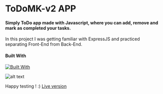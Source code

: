 # ToDoMK-v2 APP


#### Simply ToDo app made with Javascript, where you can add, remove and mark as completed your tasks.
In this project I was getting familiar with ExpressJS and practiced separating Front-End from Back-End.
#### Built With
[![Built With](https://skillicons.dev/icons?i=js,html,css,express)](https://skillicons.dev)

  
  
![alt text](https://s4.gifyu.com/images/ezgif.com-gif-maker-28a037ef7ef88c95b.gif)
  
  
  
  Happy testing ! :) <a href="https://todo-mk-v2.herokuapp.com/">Live version<a>

